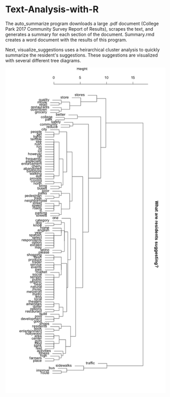 # Text-Analysis-with-R
The auto_summarize program downloads a large .pdf document (College Park 2017 Community Survey Report of Results), scrapes the text, and generates a summary for each section of the document.  Summary.rmd creates a word document with the results of this program.

Next, visualize_suggestions uses a heirarchical cluster analysis to quickly summarize the resident's suggestions.   These suggestions are visualized with several different tree diagrams.  

<img src ="tree_diagram_for_summary.png">
